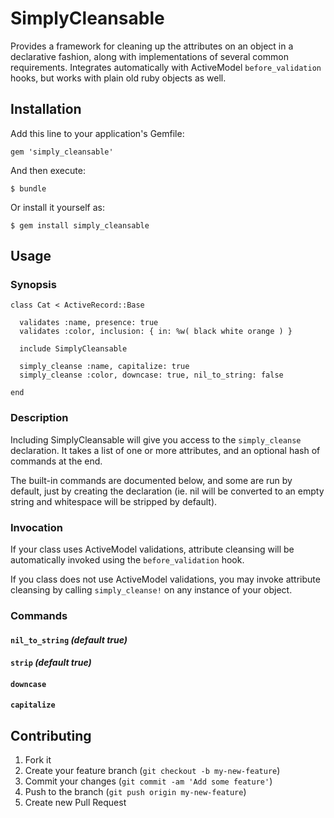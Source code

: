 # SimplyCleansable

Provides a framework for cleaning up the attributes on an object in a
declarative fashion, along with implementations of several common requirements.
Integrates automatically with ActiveModel `before_validation` hooks, but works
with plain old ruby objects as well.

## Installation

Add this line to your application's Gemfile:

    gem 'simply_cleansable'

And then execute:

    $ bundle

Or install it yourself as:

    $ gem install simply_cleansable

## Usage

### Synopsis

    class Cat < ActiveRecord::Base
    
      validates :name, presence: true
      validates :color, inclusion: { in: %w( black white orange ) }
    
      include SimplyCleansable
    
      simply_cleanse :name, capitalize: true
      simply_cleanse :color, downcase: true, nil_to_string: false
    
    end

### Description

Including SimplyCleansable will give you access to the `simply_cleanse` declaration. It takes a list of one or more attributes, and an optional hash of commands at the end.

The built-in commands are documented below, and some are run by default, just by creating the declaration (ie. nil will be converted to an empty string and whitespace will be stripped by default).

### Invocation

If your class uses ActiveModel validations, attribute cleansing will be automatically invoked using the `before_validation` hook.

If you class does not use ActiveModel validations, you may invoke attribute cleansing by calling `simply_cleanse!` on any instance of your object.

### Commands

#### `nil_to_string` _(default true)_
#### `strip` _(default true)_
#### `downcase`
#### `capitalize`

## Contributing

1. Fork it
2. Create your feature branch (`git checkout -b my-new-feature`)
3. Commit your changes (`git commit -am 'Add some feature'`)
4. Push to the branch (`git push origin my-new-feature`)
5. Create new Pull Request
